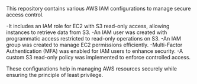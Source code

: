 This repository contains various AWS IAM configurations to manage secure access control.

-It includes an IAM role for EC2 with S3 read-only access, allowing instances to retrieve data from S3.
-An IAM user was created with programmatic access restricted to read-only operations on S3.
-An IAM group was created to manage EC2 permissions efficiently.
-Multi-Factor Authentication (MFA) was enabled for IAM users to enhance security.
-A custom S3 read-only policy was implemented to enforce controlled access.

These configurations help in managing AWS resources securely while ensuring the principle of least privilege.
